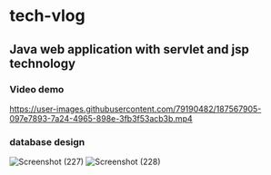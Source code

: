 # tech-vlog
## Java web application with servlet and jsp technology
### Video demo
https://user-images.githubusercontent.com/79190482/187567905-097e7893-7a24-4965-898e-3fb3f53acb3b.mp4

### database design
![Screenshot (227)](https://user-images.githubusercontent.com/79190482/187568002-a2adf1d9-e01d-4e53-8d1f-3eb64b03b009.png)
![Screenshot (228)](https://user-images.githubusercontent.com/79190482/187568005-783f4338-dbba-4556-b150-bffb801fbbfa.png)
